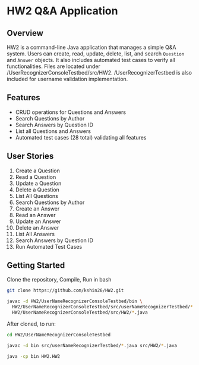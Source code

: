 # HW2 Q&A Application

## Overview
HW2 is a command-line Java application that manages a simple Q&A system. Users can create, read, update, delete, list, and search `Question` and `Answer` objects. It also includes automated test cases to verify all functionalities.
Files are located under /UserRecognizerConsoleTestbed/src/HW2.
/UserRecognizerTestbed is also included for username validation implementation.

## Features
- CRUD operations for Questions and Answers
- Search Questions by Author
- Search Answers by Question ID
- List all Questions and Answers
- Automated test cases (28 total) validating all features

## User Stories
1. Create a Question
2. Read a Question
3. Update a Question
4. Delete a Question
5. List All Questions
6. Search Questions by Author
7. Create an Answer
8. Read an Answer
9. Update an Answer
10. Delete an Answer
11. List All Answers
12. Search Answers by Question ID
13. Run Automated Test Cases

## Getting Started
Clone the repository, Compile, Run in bash

```bash
git clone https://github.com/kshin26/HW2.git

javac -d HW2/UserNameRecognizerConsoleTestbed/bin \
  HW2/UserNameRecognizerConsoleTestbed/src/userNameRecognizerTestbed/*.java \
  HW2/UserNameRecognizerConsoleTestbed/src/HW2/*.java

```

After cloned, to run:

```bash
cd HW2/UserNameRecognizerConsoleTestbed

javac -d bin src/userNameRecognizerTestbed/*.java src/HW2/*.java

java -cp bin HW2.HW2
